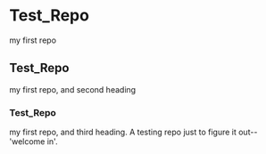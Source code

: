 # Test_Repo
my first repo
## Test_Repo 
my first repo, and second heading
### Test_Repo
my first repo, and third heading. A testing repo just to figure it out-- 'welcome in'.




